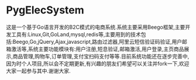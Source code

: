 # PygElecSystem
这是一个基于Go语言开发的B2C模式的电商系统.系统主要采用Beego框架,主要开发工具有:Linux,Git,GoLand,mysql,redis等,主要用到的技术包括:Beego,Go,jQuery,Ajax,javascript,路由过滤器,阿里云短信验证码验证,用户邮箱激活等,系统主要功能模块有:用户注册,短息验证,邮箱激活,用户登录,主页商品展示,商品管理,购物车,订单管理,支付宝扫码支付等等.目前系统功能还在逐步完善中,因为时个人项目,所以会不定期更新,有兴趣的朋友们希望可以关注并fork一下,欢迎大家一起参与其中.谢谢大家.
